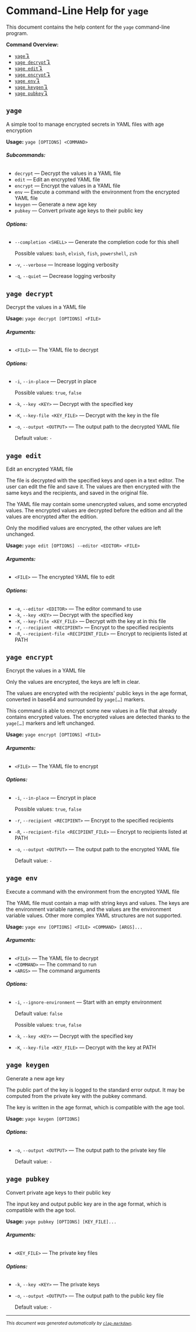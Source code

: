 # Command-Line Help for `yage`

This document contains the help content for the `yage` command-line program.

**Command Overview:**

* [`yage`↴](#yage)
* [`yage decrypt`↴](#yage-decrypt)
* [`yage edit`↴](#yage-edit)
* [`yage encrypt`↴](#yage-encrypt)
* [`yage env`↴](#yage-env)
* [`yage keygen`↴](#yage-keygen)
* [`yage pubkey`↴](#yage-pubkey)

## `yage`

A simple tool to manage encrypted secrets in YAML files with age encryption

**Usage:** `yage [OPTIONS] <COMMAND>`

###### **Subcommands:**

* `decrypt` — Decrypt the values in a YAML file
* `edit` — Edit an encrypted YAML file
* `encrypt` — Encrypt the values in a YAML file
* `env` — Execute a command with the environment from the encrypted YAML file
* `keygen` — Generate a new age key
* `pubkey` — Convert private age keys to their public key

###### **Options:**

* `--completion <SHELL>` — Generate the completion code for this shell

  Possible values: `bash`, `elvish`, `fish`, `powershell`, `zsh`

* `-v`, `--verbose` — Increase logging verbosity
* `-q`, `--quiet` — Decrease logging verbosity



## `yage decrypt`

Decrypt the values in a YAML file

**Usage:** `yage decrypt [OPTIONS] <FILE>`

###### **Arguments:**

* `<FILE>` — The YAML file to decrypt

###### **Options:**

* `-i`, `--in-place` — Decrypt in place

  Possible values: `true`, `false`

* `-k`, `--key <KEY>` — Decrypt with the specified key
* `-K`, `--key-file <KEY_FILE>` — Decrypt with the key in the file
* `-o`, `--output <OUTPUT>` — The output path to the decrypted YAML file

  Default value: `-`



## `yage edit`

Edit an encrypted YAML file

The file is decrypted with the specified keys and open in a text editor. The user can edit the file and save it. The values are then encrypted with the same keys and the recipients, and saved in the original file.

The YAML file may contain some unencrypted values, and some encrypted values. The encrypted values are decrypted before the edition and all the values are encrypted after the edition.

Only the modified values are encrypted, the other values are left unchanged.

**Usage:** `yage edit [OPTIONS] --editor <EDITOR> <FILE>`

###### **Arguments:**

* `<FILE>` — The encrypted YAML file to edit

###### **Options:**

* `-e`, `--editor <EDITOR>` — The editor command to use
* `-k`, `--key <KEY>` — Decrypt with the specified key
* `-K`, `--key-file <KEY_FILE>` — Decrypt with the key at in this file
* `-r`, `--recipient <RECIPIENT>` — Encrypt to the specified recipients
* `-R`, `--recipient-file <RECIPIENT_FILE>` — Encrypt to recipients listed at PATH



## `yage encrypt`

Encrypt the values in a YAML file

Only the values are encrypted, the keys are left in clear.

The values are encrypted with the recipients' public keys in the age format, converted in base64 and surrounded by `yage[…]` markers.

This command is able to encrypt some new values in a file that already contains encrypted values. The encrypted values are detected thanks to the `yage[…]` markers and left unchanged.

**Usage:** `yage encrypt [OPTIONS] <FILE>`

###### **Arguments:**

* `<FILE>` — The YAML file to encrypt

###### **Options:**

* `-i`, `--in-place` — Encrypt in place

  Possible values: `true`, `false`

* `-r`, `--recipient <RECIPIENT>` — Encrypt to the specified recipients
* `-R`, `--recipient-file <RECIPIENT_FILE>` — Encrypt to recipients listed at PATH
* `-o`, `--output <OUTPUT>` — The output path to the encrypted YAML file

  Default value: `-`



## `yage env`

Execute a command with the environment from the encrypted YAML file

The YAML file must contain a map with string keys and values. The keys are the environment variable names, and the values are the environment variable values. Other more complex YAML structures are not supported.

**Usage:** `yage env [OPTIONS] <FILE> <COMMAND> [ARGS]...`

###### **Arguments:**

* `<FILE>` — The YAML file to decrypt
* `<COMMAND>` — The command to run
* `<ARGS>` — The command arguments

###### **Options:**

* `-i`, `--ignore-environment` — Start with an empty environment

  Default value: `false`

  Possible values: `true`, `false`

* `-k`, `--key <KEY>` — Decrypt with the specified key
* `-K`, `--key-file <KEY_FILE>` — Decrypt with the key at PATH



## `yage keygen`

Generate a new age key

The public part of the key is logged to the standard error output. It may be computed from the private key with the pubkey command.

The key is written in the age format, which is compatible with the age tool.

**Usage:** `yage keygen [OPTIONS]`

###### **Options:**

* `-o`, `--output <OUTPUT>` — The output path to the private key file

  Default value: `-`



## `yage pubkey`

Convert private age keys to their public key

The input key and output public key are in the age format, which is compatible with the age tool.

**Usage:** `yage pubkey [OPTIONS] [KEY_FILE]...`

###### **Arguments:**

* `<KEY_FILE>` — The private key files

###### **Options:**

* `-k`, `--key <KEY>` — The private keys
* `-o`, `--output <OUTPUT>` — The output path to the public key file

  Default value: `-`



<hr/>

<small><i>
    This document was generated automatically by
    <a href="https://crates.io/crates/clap-markdown"><code>clap-markdown</code></a>.
</i></small>

